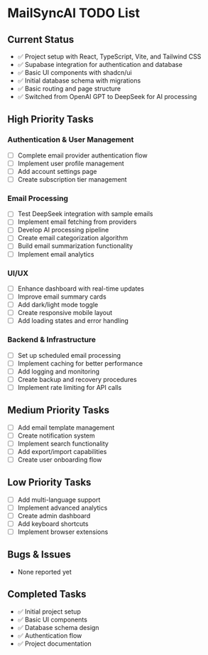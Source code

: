 # MailSyncAI TODO List

## Current Status
- ✅ Project setup with React, TypeScript, Vite, and Tailwind CSS
- ✅ Supabase integration for authentication and database
- ✅ Basic UI components with shadcn/ui
- ✅ Initial database schema with migrations
- ✅ Basic routing and page structure
- ✅ Switched from OpenAI GPT to DeepSeek for AI processing

## High Priority Tasks

### Authentication & User Management
- [ ] Complete email provider authentication flow
- [ ] Implement user profile management
- [ ] Add account settings page
- [ ] Create subscription tier management

### Email Processing
- [ ] Test DeepSeek integration with sample emails
- [ ] Implement email fetching from providers
- [ ] Develop AI processing pipeline
- [ ] Create email categorization algorithm
- [ ] Build email summarization functionality
- [ ] Implement email analytics

### UI/UX
- [ ] Enhance dashboard with real-time updates
- [ ] Improve email summary cards
- [ ] Add dark/light mode toggle
- [ ] Create responsive mobile layout
- [ ] Add loading states and error handling

### Backend & Infrastructure
- [ ] Set up scheduled email processing
- [ ] Implement caching for better performance
- [ ] Add logging and monitoring
- [ ] Create backup and recovery procedures
- [ ] Implement rate limiting for API calls

## Medium Priority Tasks
- [ ] Add email template management
- [ ] Create notification system
- [ ] Implement search functionality
- [ ] Add export/import capabilities
- [ ] Create user onboarding flow

## Low Priority Tasks
- [ ] Add multi-language support
- [ ] Implement advanced analytics
- [ ] Create admin dashboard
- [ ] Add keyboard shortcuts
- [ ] Implement browser extensions

## Bugs & Issues
- None reported yet

## Completed Tasks
- ✅ Initial project setup
- ✅ Basic UI components
- ✅ Database schema design
- ✅ Authentication flow
- ✅ Project documentation 